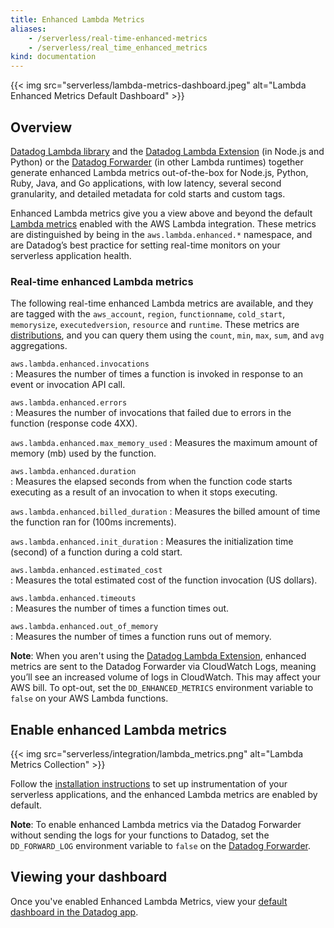 ```yaml
---
title: Enhanced Lambda Metrics
aliases:
    - /serverless/real-time-enhanced-metrics
    - /serverless/real_time_enhanced_metrics
kind: documentation
---
```


{{< img src="serverless/lambda-metrics-dashboard.jpeg" alt="Lambda Enhanced Metrics Default Dashboard" >}}

## Overview

[Datadog Lambda library][1] and the [Datadog Lambda Extension][2] (in Node.js and Python) or the [Datadog Forwarder][3] (in other Lambda runtimes) together generate enhanced Lambda metrics out-of-the-box for Node.js, Python, Ruby, Java, and Go applications, with low latency, several second granularity, and detailed metadata for cold starts and custom tags.

Enhanced Lambda metrics give you a view above and beyond the default [Lambda metrics][4] enabled with the AWS Lambda integration. These metrics are distinguished by being in the `aws.lambda.enhanced.*` namespace, and are Datadog’s best practice for setting real-time monitors on your serverless application health.

### Real-time enhanced Lambda metrics

The following real-time enhanced Lambda metrics are available, and they are tagged with the `aws_account`, `region`, `functionname`, `cold_start`, `memorysize`, `executedversion`, `resource` and `runtime`. These metrics are [distributions][5], and you can query them using the `count`, `min`, `max`, `sum`, and `avg` aggregations.


`aws.lambda.enhanced.invocations`     
: Measures the number of times a function is invoked in response to an event or invocation API call.

`aws.lambda.enhanced.errors`          
: Measures the number of invocations that failed due to errors in the function (response code 4XX).

`aws.lambda.enhanced.max_memory_used` 
: Measures the maximum amount of memory (mb) used by the function.

`aws.lambda.enhanced.duration`        
: Measures the elapsed seconds from when the function code starts executing as a result of an invocation to when it stops executing.

`aws.lambda.enhanced.billed_duration` 
: Measures the billed amount of time the function ran for (100ms increments).

`aws.lambda.enhanced.init_duration` 
: Measures the initialization time (second) of a function during a cold start.

`aws.lambda.enhanced.estimated_cost`  
: Measures the total estimated cost of the function invocation (US dollars).

`aws.lambda.enhanced.timeouts`  
: Measures the number of times a function times out.

`aws.lambda.enhanced.out_of_memory`  
: Measures the number of times a function runs out of memory.

**Note**: When you aren't using the [Datadog Lambda Extension][2], enhanced metrics are sent to the Datadog Forwarder via CloudWatch Logs, meaning you’ll see an increased volume of logs in CloudWatch. This may affect your AWS bill. To opt-out, set the `DD_ENHANCED_METRICS` environment variable to `false` on your AWS Lambda functions.

## Enable enhanced Lambda metrics

{{< img src="serverless/integration/lambda_metrics.png" alt="Lambda Metrics Collection" >}}

Follow the [installation instructions][6] to set up instrumentation of your serverless applications, and the enhanced Lambda metrics are enabled by default.

**Note**: To enable enhanced Lambda metrics via the Datadog Forwarder without sending the logs for your functions to Datadog, set the `DD_FORWARD_LOG` environment variable to `false` on the [Datadog Forwarder][3].

## Viewing your dashboard

Once you've enabled Enhanced Lambda Metrics, view your [default dashboard in the Datadog app][7].

[1]: /serverless/datadog_lambda_library
[2]: /serverless/libraries_integrations/extension
[3]: /serverless/forwarder/
[4]: /integrations/amazon_lambda/#metric-collection
[5]: /metrics/distributions/
[6]: /serverless/installation/
[7]: https://app.datadoghq.com/screen/integration/30306
